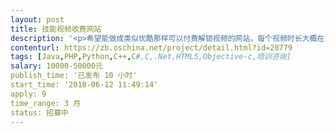 ```yaml
---                
layout: post       
title: 技能视频收费网站           
description: '<p>希望能做成类似优酷那样可以付费解锁视频的网站，每个视频时长大概在15-30分钟。需要支持后台可上 传视频；视频防盗防拦截下载；能预留一些广告位置；能加入付费下载附件和类似网购页面的展示商品 介绍商品属性和在线支付的功能。当然网页也要将为时尚，不能太简陋了。预算部分如果不够可以再详细谈谈。</p>'     
contenturl: https://zb.oschina.net/project/detail.html?id=20779      
tags: [Java,PHP,Python,C++,C#,C,.Net,HTML5,Objective-c,培训咨询]            
salary: 10000-50000元          
publish_time: '已发布 10 小时'         
start_time: '2018-06-12 11:49:14'           
apply: 9                   
time_range: 3 月              
status: 招募中                  
---                 
```

